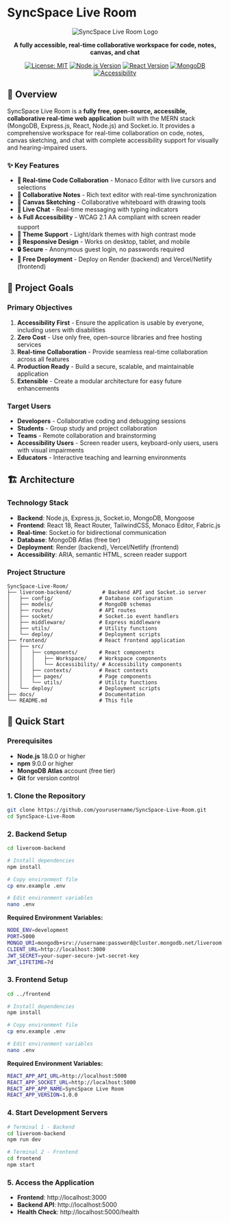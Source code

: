 # SyncSpace Live Room

<div align="center">

![SyncSpace Live Room Logo](https://via.placeholder.com/200x100/4F46E5/FFFFFF?text=SyncSpace+Live+Room)

**A fully accessible, real-time collaborative workspace for code, notes, canvas, and chat**

[![License: MIT](https://img.shields.io/badge/License-MIT-yellow.svg)](https://opensource.org/licenses/MIT)
[![Node.js Version](https://img.shields.io/badge/node-%3E%3D18.0.0-brightgreen)](https://nodejs.org/)
[![React Version](https://img.shields.io/badge/react-%5E18.0.0-blue)](https://reactjs.org/)
[![MongoDB](https://img.shields.io/badge/MongoDB-Atlas-green)](https://www.mongodb.com/atlas)
[![Accessibility](https://img.shields.io/badge/Accessibility-WCAG%202.1%20AA-purple)](https://www.w3.org/WAI/WCAG21/quickref/)

</div>

## 🌟 Overview

SyncSpace Live Room is a **fully free, open-source, accessible, collaborative real-time web application** built with the MERN stack (MongoDB, Express.js, React, Node.js) and Socket.io. It provides a comprehensive workspace for real-time collaboration on code, notes, canvas sketching, and chat with complete accessibility support for visually and hearing-impaired users.

### ✨ Key Features

- **🔧 Real-time Code Collaboration** - Monaco Editor with live cursors and selections
- **📝 Collaborative Notes** - Rich text editor with real-time synchronization
- **🎨 Canvas Sketching** - Collaborative whiteboard with drawing tools
- **💬 Live Chat** - Real-time messaging with typing indicators
- **♿ Full Accessibility** - WCAG 2.1 AA compliant with screen reader support
- **🌙 Theme Support** - Light/dark themes with high contrast mode
- **📱 Responsive Design** - Works on desktop, tablet, and mobile
- **🔒 Secure** - Anonymous guest login, no passwords required
- **🚀 Free Deployment** - Deploy on Render (backend) and Vercel/Netlify (frontend)

## 🎯 Project Goals

### Primary Objectives
1. **Accessibility First** - Ensure the application is usable by everyone, including users with disabilities
2. **Zero Cost** - Use only free, open-source libraries and free hosting services
3. **Real-time Collaboration** - Provide seamless real-time collaboration across all features
4. **Production Ready** - Build a secure, scalable, and maintainable application
5. **Extensible** - Create a modular architecture for easy future enhancements

### Target Users
- **Developers** - Collaborative coding and debugging sessions
- **Students** - Group study and project collaboration
- **Teams** - Remote collaboration and brainstorming
- **Accessibility Users** - Screen reader users, keyboard-only users, users with visual impairments
- **Educators** - Interactive teaching and learning environments

## 🏗️ Architecture

### Technology Stack
- **Backend**: Node.js, Express.js, Socket.io, MongoDB, Mongoose
- **Frontend**: React 18, React Router, TailwindCSS, Monaco Editor, Fabric.js
- **Real-time**: Socket.io for bidirectional communication
- **Database**: MongoDB Atlas (free tier)
- **Deployment**: Render (backend), Vercel/Netlify (frontend)
- **Accessibility**: ARIA, semantic HTML, screen reader support

### Project Structure
```
SyncSpace-Live-Room/
├── liveroom-backend/          # Backend API and Socket.io server
│   ├── config/               # Database configuration
│   ├── models/               # MongoDB schemas
│   ├── routes/               # API routes
│   ├── socket/               # Socket.io event handlers
│   ├── middleware/           # Express middleware
│   ├── utils/                # Utility functions
│   └── deploy/               # Deployment scripts
├── frontend/                 # React frontend application
│   ├── src/
│   │   ├── components/       # React components
│   │   │   ├── Workspace/    # Workspace components
│   │   │   └── Accessibility/ # Accessibility components
│   │   ├── contexts/         # React contexts
│   │   ├── pages/            # Page components
│   │   └── utils/            # Utility functions
│   └── deploy/               # Deployment scripts
├── docs/                     # Documentation
└── README.md                 # This file
```

## 🚀 Quick Start

### Prerequisites
- **Node.js** 18.0.0 or higher
- **npm** 9.0.0 or higher
- **MongoDB Atlas** account (free tier)
- **Git** for version control

### 1. Clone the Repository
```bash
git clone https://github.com/yourusername/SyncSpace-Live-Room.git
cd SyncSpace-Live-Room
```

### 2. Backend Setup
```bash
cd liveroom-backend

# Install dependencies
npm install

# Copy environment file
cp env.example .env

# Edit environment variables
nano .env
```

**Required Environment Variables:**
```bash
NODE_ENV=development
PORT=5000
MONGO_URI=mongodb+srv://username:password@cluster.mongodb.net/liveroom?retryWrites=true&w=majority
CLIENT_URL=http://localhost:3000
JWT_SECRET=your-super-secure-jwt-secret-key
JWT_LIFETIME=7d
```

### 3. Frontend Setup
```bash
cd ../frontend

# Install dependencies
npm install

# Copy environment file
cp env.example .env

# Edit environment variables
nano .env
```

**Required Environment Variables:**
```bash
REACT_APP_API_URL=http://localhost:5000
REACT_APP_SOCKET_URL=http://localhost:5000
REACT_APP_APP_NAME=SyncSpace Live Room
REACT_APP_VERSION=1.0.0
```

### 4. Start Development Servers
```bash
# Terminal 1 - Backend
cd liveroom-backend
npm run dev

# Terminal 2 - Frontend
cd frontend
npm start
```

### 5. Access the Application
- **Frontend**: http://localhost:3000
- **Backend API**: http://localhost:5000
- **Health Check**: http://localhost:5000/health